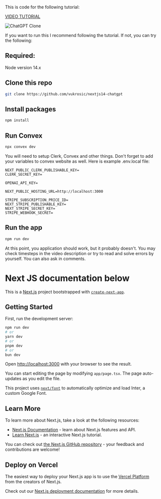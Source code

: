 This is code for the following tutorial:

[VIDEO TUTORIAL](https://youtu.be/_Aeu7BcMoeY?si=f4c4QoosSys86sOV)

![ChatGPT Clone](https://i.ytimg.com/vi/_Aeu7BcMoeY/hqdefault.jpg?sqp=-oaymwEjCNACELwBSFryq4qpAxUIARUAAAAAGAElAADIQj0AgKJDeAE=&rs=AOn4CLBENGf8oDCq4nwdPXo0AFVaAy1DMQ)



If you want to run this I recommend following the tutorial. If not, you can try the following:

## Required:
Node version 14.x

## Clone this repo
```bash
git clone https://github.com/vukrosic/nextjs14-chatgpt
```

## Install packages
```bash
npm install
```

## Run Convex
```bash
npx convex dev
```

You will need to setup Clerk, Convex and other things. Don't forget to add your variables to convex website as well. Here is example .env.local file:

```env
NEXT_PUBLIC_CLERK_PUBLISHABLE_KEY=
CLERK_SECRET_KEY=

OPENAI_API_KEY=

NEXT_PUBLIC_HOSTING_URL=http://localhost:3000

STRIPE_SUBSCRIPTION_PRICE_ID=
NEXT_STRIPE_PUBLISHABLE_KEY=
NEXT_STRIPE_SECRET_KEY=
STRIPE_WEBHOOK_SECRET=
```

## Run the app
```bash
npm run dev
```

At this point, you application should work, but it probably doesn't. You may check timesteps in the video description or try to read and solve errors by yourself. You can also ask in comments.





# Next JS documentation below

This is a [Next.js](https://nextjs.org/) project bootstrapped with [`create-next-app`](https://github.com/vercel/next.js/tree/canary/packages/create-next-app).

## Getting Started

First, run the development server:

```bash
npm run dev
# or
yarn dev
# or
pnpm dev
# or
bun dev
```

Open [http://localhost:3000](http://localhost:3000) with your browser to see the result.

You can start editing the page by modifying `app/page.tsx`. The page auto-updates as you edit the file.

This project uses [`next/font`](https://nextjs.org/docs/basic-features/font-optimization) to automatically optimize and load Inter, a custom Google Font.

## Learn More

To learn more about Next.js, take a look at the following resources:

- [Next.js Documentation](https://nextjs.org/docs) - learn about Next.js features and API.
- [Learn Next.js](https://nextjs.org/learn) - an interactive Next.js tutorial.

You can check out [the Next.js GitHub repository](https://github.com/vercel/next.js/) - your feedback and contributions are welcome!

## Deploy on Vercel

The easiest way to deploy your Next.js app is to use the [Vercel Platform](https://vercel.com/new?utm_medium=default-template&filter=next.js&utm_source=create-next-app&utm_campaign=create-next-app-readme) from the creators of Next.js.

Check out our [Next.js deployment documentation](https://nextjs.org/docs/deployment) for more details.
